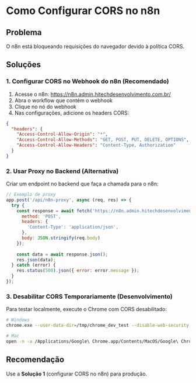 # Como Configurar CORS no n8n

## Problema
O n8n está bloqueando requisições do navegador devido à política CORS.

## Soluções

### 1. Configurar CORS no Webhook do n8n (Recomendado)

1. Acesse o n8n: https://n8n.admin.hitechdesenvolvimento.com.br/
2. Abra o workflow que contém o webhook
3. Clique no nó do webhook
4. Nas configurações, adicione os headers CORS:

```json
{
  "headers": {
    "Access-Control-Allow-Origin": "*",
    "Access-Control-Allow-Methods": "GET, POST, PUT, DELETE, OPTIONS",
    "Access-Control-Allow-Headers": "Content-Type, Authorization"
  }
}
```

### 2. Usar Proxy no Backend (Alternativa)

Criar um endpoint no backend que faça a chamada para o n8n:

```javascript
// Exemplo de proxy
app.post('/api/n8n-proxy', async (req, res) => {
  try {
    const response = await fetch('https://n8n.admin.hitechdesenvolvimento.com.br/webhook/554ce0ca-4b36-4d56-a2ce-79d874533ca0', {
      method: 'POST',
      headers: {
        'Content-Type': 'application/json',
      },
      body: JSON.stringify(req.body)
    });
    
    const data = await response.json();
    res.json(data);
  } catch (error) {
    res.status(500).json({ error: error.message });
  }
});
```

### 3. Desabilitar CORS Temporariamente (Desenvolvimento)

Para testar localmente, execute o Chrome com CORS desabilitado:

```bash
# Windows
chrome.exe --user-data-dir=/tmp/chrome_dev_test --disable-web-security --disable-features=VizDisplayCompositor

# Mac
open -n -a /Applications/Google\ Chrome.app/Contents/MacOS/Google\ Chrome --args --user-data-dir="/tmp/chrome_dev_test" --disable-web-security --disable-features=VizDisplayCompositor
```

## Recomendação
Use a **Solução 1** (configurar CORS no n8n) para produção.

